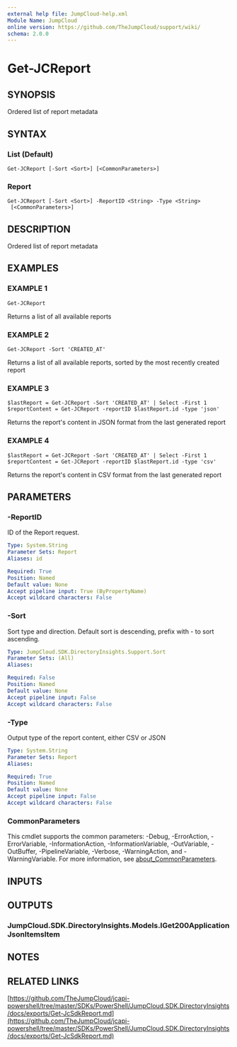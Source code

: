 ```yaml
---
external help file: JumpCloud-help.xml
Module Name: JumpCloud
online version: https://github.com/TheJumpCloud/support/wiki/
schema: 2.0.0
---
```


# Get-JCReport

## SYNOPSIS
Ordered list of report metadata

## SYNTAX

### List (Default)
```
Get-JCReport [-Sort <Sort>] [<CommonParameters>]
```

### Report
```
Get-JCReport [-Sort <Sort>] -ReportID <String> -Type <String>
 [<CommonParameters>]
```

## DESCRIPTION
Ordered list of report metadata

## EXAMPLES

### EXAMPLE 1
```
Get-JCReport
```

Returns a list of all available reports

### EXAMPLE 2
```
Get-JCReport -Sort 'CREATED_AT'
```

Returns a list of all available reports, sorted by the most recently created report

### EXAMPLE 3
```
$lastReport = Get-JCReport -Sort 'CREATED_AT' | Select -First 1
$reportContent = Get-JCReport -reportID $lastReport.id -type 'json'
```

Returns the report's content in JSON format from the last generated report

### EXAMPLE 4
```
$lastReport = Get-JCReport -Sort 'CREATED_AT' | Select -First 1
$reportContent = Get-JCReport -reportID $lastReport.id -type 'csv'
```

Returns the report's content in CSV format from the last generated report

## PARAMETERS

### -ReportID
ID of the Report request.

```yaml
Type: System.String
Parameter Sets: Report
Aliases: id

Required: True
Position: Named
Default value: None
Accept pipeline input: True (ByPropertyName)
Accept wildcard characters: False
```

### -Sort
Sort type and direction.
Default sort is descending, prefix with - to sort ascending.

```yaml
Type: JumpCloud.SDK.DirectoryInsights.Support.Sort
Parameter Sets: (All)
Aliases:

Required: False
Position: Named
Default value: None
Accept pipeline input: False
Accept wildcard characters: False
```

### -Type
Output type of the report content, either CSV or JSON

```yaml
Type: System.String
Parameter Sets: Report
Aliases:

Required: True
Position: Named
Default value: None
Accept pipeline input: False
Accept wildcard characters: False
```

### CommonParameters
This cmdlet supports the common parameters: -Debug, -ErrorAction, -ErrorVariable, -InformationAction, -InformationVariable, -OutVariable, -OutBuffer, -PipelineVariable, -Verbose, -WarningAction, and -WarningVariable. For more information, see [about_CommonParameters](http://go.microsoft.com/fwlink/?LinkID=113216).

## INPUTS

## OUTPUTS

### JumpCloud.SDK.DirectoryInsights.Models.IGet200ApplicationJsonItemsItem
## NOTES

## RELATED LINKS

[https://github.com/TheJumpCloud/jcapi-powershell/tree/master/SDKs/PowerShell/JumpCloud.SDK.DirectoryInsights/docs/exports/Get-JcSdkReport.md](https://github.com/TheJumpCloud/jcapi-powershell/tree/master/SDKs/PowerShell/JumpCloud.SDK.DirectoryInsights/docs/exports/Get-JcSdkReport.md)
